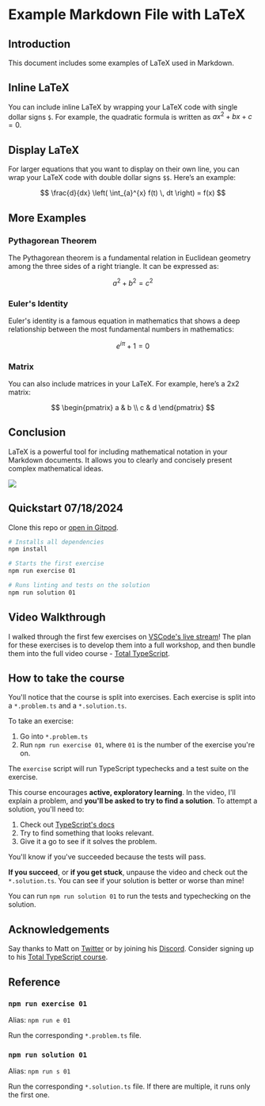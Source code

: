 # Example Markdown File with LaTeX

## Introduction

This document includes some examples of LaTeX used in Markdown.

## Inline LaTeX

You can include inline LaTeX by wrapping your LaTeX code with single dollar signs `$`. For example, the quadratic formula is written as $ax^2 + bx + c = 0$.

## Display LaTeX

For larger equations that you want to display on their own line, you can wrap your LaTeX code with double dollar signs `$$`. Here’s an example:

$$
\frac{d}{dx} \left( \int_{a}^{x} f(t) \, dt \right) = f(x)
$$

## More Examples

### Pythagorean Theorem

The Pythagorean theorem is a fundamental relation in Euclidean geometry among the three sides of a right triangle. It can be expressed as:

$$
a^2 + b^2 = c^2
$$

### Euler's Identity

Euler's identity is a famous equation in mathematics that shows a deep relationship between the most fundamental numbers in mathematics:

$$
e^{i\pi} + 1 = 0
$$

### Matrix

You can also include matrices in your LaTeX. For example, here’s a 2x2 matrix:

$$
\begin{pmatrix}
a & b \\
c & d
\end{pmatrix}
$$

## Conclusion

LaTeX is a powerful tool for including mathematical notation in your Markdown documents. It allows you to clearly and concisely present complex mathematical ideas.

<a href="https://totaltypescript.com"><img src="./og-image.png" /></a>

## Quickstart 07/18/2024

Clone this repo or [open in Gitpod](https://gitpod.io/#https://github.com/total-typescript/beginners-typescript).

```sh
# Installs all dependencies
npm install

# Starts the first exercise
npm run exercise 01

# Runs linting and tests on the solution
npm run solution 01
```

## Video Walkthrough

I walked through the first few exercises on [VSCode's live stream](https://www.youtube.com/watch?v=p6dO9u0M7MQ)! The plan for these exercises is to develop them into a full workshop, and then bundle them into the full video course - [Total TypeScript](https://totaltypescript.com).

## How to take the course

You'll notice that the course is split into exercises. Each exercise is split into a `*.problem.ts` and a `*.solution.ts`.

To take an exercise:

1. Go into `*.problem.ts`
2. Run `npm run exercise 01`, where `01` is the number of the exercise you're on.

The `exercise` script will run TypeScript typechecks and a test suite on the exercise.

This course encourages **active, exploratory learning**. In the video, I'll explain a problem, and **you'll be asked to try to find a solution**. To attempt a solution, you'll need to:

1. Check out [TypeScript's docs](https://www.typescriptlang.org/docs/handbook/intro.html)
2. Try to find something that looks relevant.
3. Give it a go to see if it solves the problem.

You'll know if you've succeeded because the tests will pass.

**If you succeed**, or **if you get stuck**, unpause the video and check out the `*.solution.ts`. You can see if your solution is better or worse than mine!

You can run `npm run solution 01` to run the tests and typechecking on the solution.

## Acknowledgements

Say thanks to Matt on [Twitter](https://twitter.com/mattpocockuk) or by joining his [Discord](https://discord.gg/8S5ujhfTB3). Consider signing up to his [Total TypeScript course](https://totaltypescript.com).

## Reference

### `npm run exercise 01`

Alias: `npm run e 01`

Run the corresponding `*.problem.ts` file.

### `npm run solution 01`

Alias: `npm run s 01`

Run the corresponding `*.solution.ts` file. If there are multiple, it runs only the first one.
